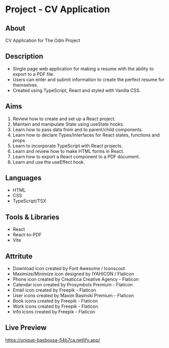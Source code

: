 # Project - CV Application

## About

CV Application for The Odin Project

## Description

- Single page web application for making a resume with the ability to export to a PDF file.
- Users can enter and submit information to create the perfect resume for themselves.
- Created using TypeScript, React and styled with Vanilla CSS.

## Aims

1. Review how to create and set up a React project.
2. Maintain and manipulate State using useState hooks.
3. Learn how to pass data from and to parent/child components.
4. Learn how to declare Types/Interfaces for React states, functions and props.
5. Learn to incorporate TypeScript with React projects.
6. Learn and review how to make HTML forms in React.
7. Learn how to export a React component to a PDF document.
8. Learn and use the useEffect hook.

## Languages

- HTML
- CSS
- TypeScript/TSX

## Tools & Libraries

- React
- React-to-PDF
- Vite

## Attritute

- Download icon created by Font Awesome / Iconscout
- Maximize/Minimize icon designed by IYAHICON / Flaticon
- Phone icon created by Creaticca Creative Agency - Flaticon
- Calendar icon created by Prosymbols Premium - Flaticon
- Email icon created by Freepik - Flaticon
- User icons created by Maxim Basinski Premium - Flaticon
- Book icons created by Freepik - Flaticon
- Work icons created by Freepik - Flaticon
- Info icons created by Freepik - Flaticon

## Live Preview

https://unique-basbousa-54b7ca.netlify.app/
